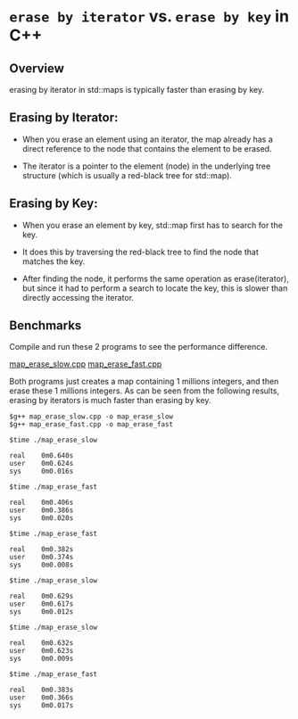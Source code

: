 # `erase by iterator` vs. `erase by key` in C++

## Overview

erasing by iterator in std::maps is typically faster than erasing by key.

## Erasing by Iterator:

- When you erase an element using an iterator, the map already has a direct reference to the node that contains the element to be erased.

- The iterator is a pointer to the element (node) in the underlying tree structure (which is usually a red-black tree for std::map).

## Erasing by Key:

- When you erase an element by key, std::map first has to search for the key.

- It does this by traversing the red-black tree to find the node that matches the key.

- After finding the node, it performs the same operation as erase(iterator), but since it had to perform a search to locate the key, this is slower than directly accessing the iterator.

## Benchmarks

Compile and run these 2 programs to see the performance difference.

[map_erase_slow.cpp](map_erase_slow.cpp) [map_erase_fast.cpp](map_erase_fast.cpp)

Both programs just creates a map containing 1 millions integers, and then erase these 1 millions integers. As can be seen from the following results, erasing by iterators is much faster than erasing by key.

```console
$g++ map_erase_slow.cpp -o map_erase_slow
$g++ map_erase_fast.cpp -o map_erase_fast

$time ./map_erase_slow

real    0m0.640s
user    0m0.624s
sys     0m0.016s

$time ./map_erase_fast

real    0m0.406s
user    0m0.386s
sys     0m0.020s

$time ./map_erase_fast

real    0m0.382s
user    0m0.374s
sys     0m0.008s

$time ./map_erase_slow

real    0m0.629s
user    0m0.617s
sys     0m0.012s

$time ./map_erase_slow

real    0m0.632s
user    0m0.623s
sys     0m0.009s

$time ./map_erase_fast

real    0m0.383s
user    0m0.366s
sys     0m0.017s

```
